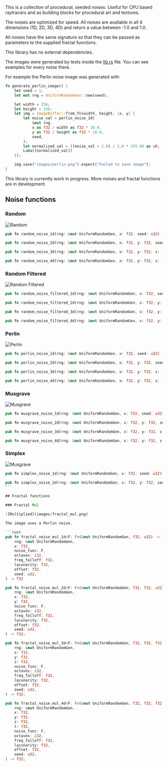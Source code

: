 This is a collection of procedural, seeded noises. Useful for CPU based raytracers and as building blocks for procedural art and textures.

The noises are optimized for speed. All noises are available in all 4 dimensions (1D, 2D, 3D, 4D) and return a value between -1.0 and 1.0.

All noises have the same signature so that they can be passed as parameters to the supplied fractal functions.

This library has no external dependencies.

The images were generated by tests inside the [lib.rs](src/lib.rs) file. You can see examples for every noise there.

For example the Perlin noise image was generated with

```rust
fn generate_perlin_image() {
    let seed = 1;
    let mut rng = UniformRandomGen::new(seed);

    let width = 256;
    let height = 256;
    let img = ImageBuffer::from_fn(width, height, |x, y| {
        let noise_val = perlin_noise_2d(
            &mut rng,
            x as f32 / width as f32 * 10.0,
            y as f32 / height as f32 * 10.0,
            seed,
        );
        let normalized_val = ((noise_val + 1.0) / 2.0 * 255.0) as u8;
        Luma([normalized_val])
    });

    img.save("images/perlin.png").expect("Failed to save image");
}
```

This library is currently work in progress. More noises and fractal functions are in development.

## Noise functions

### Random

![Random](images/random.png)

```rust
pub fn random_noise_1d(rng: &mut UniformRandomGen, x: f32, seed: u32) -> f32;

pub fn random_noise_2d(rng: &mut UniformRandomGen, x: f32, y: f32, seed: u32) -> f32;

pub fn random_noise_3d(rng: &mut UniformRandomGen, x: f32, y: f32, z: f32, seed: u32) -> f32;

pub fn random_noise_4d(rng: &mut UniformRandomGen, x: f32, y: f32, z: f32, t: f32, seed: u32) -> f32;
```

### Random Filtered

![Random Filtered](images/random_filtered.png)

```rust
pub fn random_noise_filtered_1d(rng: &mut UniformRandomGen, x: f32, seed: u32) -> f32;

pub fn random_noise_filtered_2d(rng: &mut UniformRandomGen, x: f32, y: f32, seed: u32) -> f32;

pub fn random_noise_filtered_3d(rng: &mut UniformRandomGen, x: f32, y: f32, z: f32, seed: u32) -> f32;

pub fn random_noise_filtered_4d(rng: &mut UniformRandomGen, x: f32, y: f32, z: f32, t: f32, seed: u32) -> f32;
```

### Perlin

![Perlin](images/perlin.png)

```rust
pub fn perlin_noise_1d(rng: &mut UniformRandomGen, x: f32, seed: u32) -> f32;

pub fn perlin_noise_2d(rng: &mut UniformRandomGen, x: f32, y: f32, seed: u32) -> f32;

pub fn perlin_noise_3d(rng: &mut UniformRandomGen, x: f32, y: f32, z: f32, seed: u32) -> f32;

pub fn perlin_noise_4d(rng: &mut UniformRandomGen, x: f32, y: f32, z: f32, t: f32, seed: u32) -> f32;
```

### Musgrave

![Musgrave](images/musgrave.png)

```rust
pub fn musgrave_noise_1d(rng: &mut UniformRandomGen, x: f32, seed: u32) -> f32;

pub fn musgrave_noise_2d(rng: &mut UniformRandomGen, x: f32, y: f32, seed: u32) -> f32;

pub fn musgrave_noise_3d(rng: &mut UniformRandomGen, x: f32, y: f32, z: f32, seed: u32) -> f32;

pub fn musgrave_noise_4d(rng: &mut UniformRandomGen, x: f32, y: f32, z: f32, t: f32, seed: u32) -> f32;
```

### Simplex

![Musgrave](images/simplex.png)

````rust
pub fn simplex_noise_1d(rng: &mut UniformRandomGen, x: f32, seed: u32) -> f32;

pub fn simplex_noise_2d(rng: &mut UniformRandomGen, x: f32, y: f32, seed: u32) -> f32;
```

## Fractal functions

### Fractal Mul

![Multiplied](images/fractal_mul.png)

The image uses a Perlin noise.

```rust
pub fn fractal_noise_mul_1d<F: Fn(&mut UniformRandomGen, f32, u32) -> f32>(
    rng: &mut UniformRandomGen,
    x: f32,
    noise_func: F,
    octaves: i32,
    freq_falloff: f32,
    lacunarity: f32,
    offset: f32,
    seed: u32,
) -> f32

pub fn fractal_noise_mul_2d<F: Fn(&mut UniformRandomGen, f32, f32, u32) -> f32>(
    rng: &mut UniformRandomGen,
    x: f32,
    y: f32,
    noise_func: F,
    octaves: i32,
    freq_falloff: f32,
    lacunarity: f32,
    offset: f32,
    seed: u32,
) -> f32;

pub fn fractal_noise_mul_3d<F: Fn(&mut UniformRandomGen, f32, f32, f32, u32) -> f32>(
    rng: &mut UniformRandomGen,
    x: f32,
    y: f32,
    z: f32,
    noise_func: F,
    octaves: i32,
    freq_falloff: f32,
    lacunarity: f32,
    offset: f32,
    seed: u32,
) -> f32;

pub fn fractal_noise_mul_4d<F: Fn(&mut UniformRandomGen, f32, f32, f32, f32, u32) -> f32>(
    rng: &mut UniformRandomGen,
    x: f32,
    y: f32,
    z: f32,
    t: f32,
    noise_func: F,
    octaves: i32,
    freq_falloff: f32,
    lacunarity: f32,
    offset: f32,
    seed: u32,
) -> f32;
````
